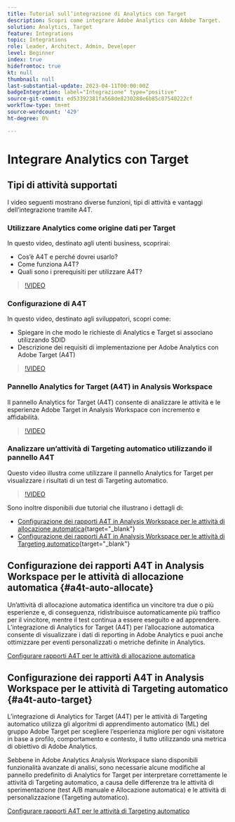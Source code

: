 ```yaml
---
title: Tutorial sull’integrazione di Analytics con Target
description: Scopri come integrare Adobe Analytics con Adobe Target.
solution: Analytics, Target
feature: Integrations
topic: Integrations
role: Leader, Architect, Admin, Developer
level: Beginner
index: true
hidefromtoc: true
kt: null
thumbnail: null
last-substantial-update: 2023-04-11T00:00:00Z
badgeIntegration: label="Integrazione" type="positive"
source-git-commit: ed53392381fa568de8230288e6b85c87540222cf
workflow-type: tm+mt
source-wordcount: '429'
ht-degree: 0%

---
```



# Integrare Analytics con Target


## Tipi di attività supportati

I video seguenti mostrano diverse funzioni, tipi di attività e vantaggi dell’integrazione tramite A4T.

### Utilizzare Analytics come origine dati per Target

In questo video, destinato agli utenti business, scoprirai:

* Cos’è A4T e perché dovrei usarlo?
* Come funziona A4T?
* Quali sono i prerequisiti per utilizzare A4T?

>[!VIDEO](https://video.tv.adobe.com/v/17384/?quality=12&learn=on)

### Configurazione di A4T

In questo video, destinato agli sviluppatori, scopri come:

* Spiegare in che modo le richieste di Analytics e Target si associano utilizzando SDID
* Descrizione dei requisiti di implementazione per Adobe Analytics con Adobe Target (A4T)

>[!VIDEO](https://video.tv.adobe.com/v/35146/?quality=12&learn=on)

### Pannello Analytics for Target (A4T) in Analysis Workspace

Il pannello Analytics for Target (A4T) consente di analizzare le attività e le esperienze Adobe Target in Analysis Workspace con incremento e affidabilità.

>[!VIDEO](https://video.tv.adobe.com/v/37247/?quality=12&learn=on)

### Analizzare un’attività di Targeting automatico utilizzando il pannello A4T

Questo video illustra come utilizzare il pannello Analytics for Target per visualizzare i risultati di un test di Targeting automatico.

>[!VIDEO](https://video.tv.adobe.com/v/333270/?quality=12&learn=on)

Sono inoltre disponibili due tutorial che illustrano i dettagli di:
* [Configurazione dei rapporti A4T in Analysis Workspace per le attività di allocazione automatica](https://experienceleague.adobe.com/docs/target-learn/tutorials/integrations/set-up-a4t-reports-in-analysis-workspace-for-auto-allocate-activities.html?lang=en){target="_blank"}
* [Configurazione dei rapporti A4T in Analysis Workspace per le attività di Targeting automatico](https://experienceleague.adobe.com/docs/target-learn/tutorials/integrations/set-up-a4t-reports-in-analysis-workspace-for-auto-target-activities.html?lang=en){target="_blank"}

## Configurazione dei rapporti A4T in Analysis Workspace per le attività di allocazione automatica {#a4t-auto-allocate}

Un’attività di allocazione automatica identifica un vincitore tra due o più esperienze e, di conseguenza, ridistribuisce automaticamente più traffico per il vincitore, mentre il test continua a essere eseguito e ad apprendere. L’integrazione di Analytics for Target (A4T) per l’allocazione automatica consente di visualizzare i dati di reporting in Adobe Analytics e puoi anche ottimizzare per eventi personalizzati o metriche definite in Analytics.

<a href="https://experienceleague.adobe.com/docs/target-learn/tutorials/integrations/set-up-a4t-reports-in-analysis-workspace-for-auto-allocate-activities.html" class="spectrum-Button spectrum-Button--primary spectrum-Button--sizeM" target="_blank">
  <span class="spectrum-Button-label has-no-wrap has-text-weight-bold">Configurare rapporti A4T per le attività di allocazione automatica</span>
</a>

## Configurazione dei rapporti A4T in Analysis Workspace per le attività di Targeting automatico {#a4t-auto-target}

L’integrazione di Analytics for Target (A4T) per le attività di Targeting automatico utilizza gli algoritmi di apprendimento automatico (ML) del gruppo Adobe Target per scegliere l’esperienza migliore per ogni visitatore in base a profilo, comportamento e contesto, il tutto utilizzando una metrica di obiettivo di Adobe Analytics.

Sebbene in Adobe Analytics Analysis Workspace siano disponibili funzionalità avanzate di analisi, sono necessarie alcune modifiche al pannello predefinito di Analytics for Target per interpretare correttamente le attività di Targeting automatico, a causa delle differenze tra le attività di sperimentazione (test A/B manuale e Allocazione automatica) e le attività di personalizzazione (Targeting automatico).

<a href="https://experienceleague.adobe.com/docs/target-learn/tutorials/integrations/set-up-a4t-reports-in-analysis-workspace-for-auto-target-activities.html" class="spectrum-Button spectrum-Button--primary spectrum-Button--sizeM" target="_blank">
  <span class="spectrum-Button-label has-no-wrap has-text-weight-bold">Configurare rapporti A4T per le attività di Targeting automatico</span>
</a>